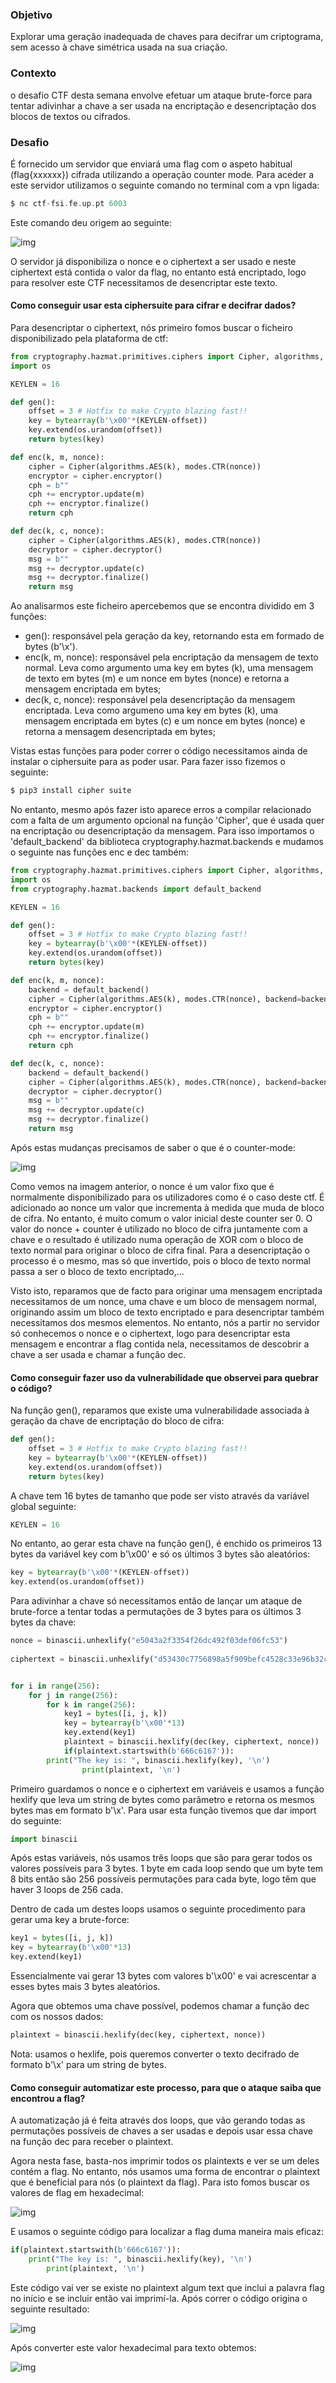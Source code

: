 ### Objetivo

Explorar uma geração inadequada de chaves para decifrar um criptograma, sem acesso à chave simétrica usada na sua criação.

### Contexto

o desafio CTF desta semana envolve efetuar um ataque brute-force para tentar adivinhar a chave a ser usada na encriptação e desencriptação dos blocos de textos ou cifrados. 

### Desafio

É fornecido um servidor que enviará uma flag com o aspeto habitual (flag{xxxxxx}) cifrada utilizando a operação counter mode. Para aceder a este servidor utilizamos o seguinte comando no terminal com a vpn ligada:

```c
$ nc ctf-fsi.fe.up.pt 6003
```

Este comando deu origem ao seguinte:

![img](https://cdn.discordapp.com/attachments/972271313802637392/1181037773524828230/image.png?ex=657f9a23&is=656d2523&hm=dd90c1bfa9fd0b1d9932246acbc711e70960bb059dac86f5fe6d773269819dd0&)

O servidor já disponibiliza o nonce e o ciphertext a ser usado e neste ciphertext está contida o valor da flag, no entanto está encriptado, logo para resolver este CTF necessitamos de desencriptar este texto.

#### Como conseguir usar esta ciphersuite para cifrar e decifrar dados?

Para desencriptar o ciphertext, nós primeiro fomos buscar o ficheiro disponibilizado pela plataforma de ctf:

```python
from cryptography.hazmat.primitives.ciphers import Cipher, algorithms, modes
import os

KEYLEN = 16

def gen(): 
	offset = 3 # Hotfix to make Crypto blazing fast!!
	key = bytearray(b'\x00'*(KEYLEN-offset)) 
	key.extend(os.urandom(offset))
	return bytes(key)

def enc(k, m, nonce):
	cipher = Cipher(algorithms.AES(k), modes.CTR(nonce))
	encryptor = cipher.encryptor()
	cph = b""
	cph += encryptor.update(m)
	cph += encryptor.finalize()
	return cph

def dec(k, c, nonce):
	cipher = Cipher(algorithms.AES(k), modes.CTR(nonce))
	decryptor = cipher.decryptor()
	msg = b""
	msg += decryptor.update(c)
	msg += decryptor.finalize()
	return msg
```

Ao analisarmos este ficheiro apercebemos que se encontra dividido em 3 funções:

- gen(): responsável pela geração da key, retornando esta em formado de bytes (b'\x').
- enc(k, m, nonce): responsável pela encriptação da mensagem de texto normal. Leva como argumento uma key em bytes (k), uma mensagem de texto em bytes (m) e um nonce em bytes (nonce) e retorna a mensagem encriptada em bytes;
- dec(k, c, nonce): responsável pela desencriptação da mensagem encriptada. Leva como argumeno uma key em bytes (k), uma mensagem encriptada em bytes (c) e um nonce em bytes (nonce) e retorna a mensagem desencriptada em bytes;

Vistas estas funções para poder correr o código necessitamos ainda de instalar o ciphersuite para as poder usar. Para fazer isso fizemos o seguinte:

```c
$ pip3 install cipher suite
```

No entanto, mesmo após fazer isto aparece erros a compilar relacionado com a falta de um argumento opcional na função 'Cipher', que é usada quer na encriptação ou desencriptação da mensagem. Para isso importamos o 'default_backend' da biblioteca cryptography.hazmat.backends e mudamos o seguinte nas funções enc e dec também:

```python
from cryptography.hazmat.primitives.ciphers import Cipher, algorithms, modes
import os
from cryptography.hazmat.backends import default_backend

KEYLEN = 16

def gen(): 
	offset = 3 # Hotfix to make Crypto blazing fast!!
	key = bytearray(b'\x00'*(KEYLEN-offset)) 
	key.extend(os.urandom(offset))
	return bytes(key)

def enc(k, m, nonce):
	backend = default_backend()
	cipher = Cipher(algorithms.AES(k), modes.CTR(nonce), backend=backend)
	encryptor = cipher.encryptor()
	cph = b""
	cph += encryptor.update(m)
	cph += encryptor.finalize()
	return cph

def dec(k, c, nonce):
	backend = default_backend()
	cipher = Cipher(algorithms.AES(k), modes.CTR(nonce), backend=backend)
	decryptor = cipher.decryptor()
	msg = b""
	msg += decryptor.update(c)
	msg += decryptor.finalize()
	return msg
```

Após estas mudanças precisamos de saber o que é o counter-mode:

![img](https://cdn.discordapp.com/attachments/1153998326274994216/1181170845402533928/image.png?ex=65801612&is=656da112&hm=03d9968c6d53bb7847a2b49e1fe0dfecc1e64551ae3deb895fb5fe4be0dc45ee&)

Como vemos na imagem anterior, o nonce é um valor fixo que é normalmente disponibilizado para os utilizadores como é o caso deste ctf. É adicionado ao nonce um valor que incrementa à medida que muda de bloco de cifra. No entanto, é muito comum o valor inicial deste counter ser 0. O valor do nonce + counter é utilizado no bloco de cifra juntamente com a chave e o resultado é utilizado numa operação de XOR com o bloco de texto normal para originar o bloco de cifra final. Para a desencriptação o processo é o mesmo, mas só que invertido, pois o bloco de texto normal passa a ser o bloco de texto encriptado,...

Visto isto, reparamos que de facto para originar uma mensagem encriptada necessitamos de um nonce, uma chave e um bloco de mensagem normal, originando assim um bloco de texto encriptado e para desencriptar também necessitamos dos mesmos elementos. No entanto, nós a partir no servidor só conhecemos o nonce e o ciphertext, logo para desencriptar esta mensagem e encontrar a flag contida nela, necessitamos de descobrir a chave a ser usada e chamar a função dec.


#### Como conseguir fazer uso da vulnerabilidade que observei para quebrar o código?

Na função gen(), reparamos que existe uma vulnerabilidade associada à geração da chave de encriptação do bloco de cifra:

```python
def gen(): 
	offset = 3 # Hotfix to make Crypto blazing fast!!
	key = bytearray(b'\x00'*(KEYLEN-offset)) 
	key.extend(os.urandom(offset))
	return bytes(key)
```

A chave tem 16 bytes de tamanho que pode ser visto através da variável global seguinte:

```python
KEYLEN = 16
```

No entanto, ao gerar esta chave na função gen(), é enchido os primeiros 13 bytes da variável key com b'\x00' e só os últimos 3 bytes são aleatórios:

```python
key = bytearray(b'\x00'*(KEYLEN-offset)) 
key.extend(os.urandom(offset))
```

Para adivinhar a chave só necessitamos então de lançar um ataque de brute-force a tentar todas a permutações de 3 bytes para os últimos 3 bytes da chave:

```python
nonce = binascii.unhexlify("e5043a2f3354f26dc492f03def06fc53")    
    
ciphertext = binascii.unhexlify("d53430c7756898a5f909befc4528c33e96b32cd78d4d877f93f2d410ee4a017048f79c341630fd")


for i in range(256):
    for j in range(256):
        for k in range(256):
            key1 = bytes([i, j, k])
            key = bytearray(b'\x00'*13)
            key.extend(key1)
            plaintext = binascii.hexlify(dec(key, ciphertext, nonce))
            if(plaintext.startswith(b'666c6167')):
		print("The key is: ", binascii.hexlify(key), '\n')
                print(plaintext, '\n')
```

Primeiro guardamos o nonce e o ciphertext em variáveis e usamos a função hexlify que leva um string de bytes como parâmetro e retorna os mesmos bytes mas em formato b'\x'. Para usar esta função tivemos que dar import do seguinte:

```python
import binascii
```
Após estas variáveis, nós usamos três loops que são para gerar todos os valores possíveis para 3 bytes. 1 byte em cada loop sendo que um byte tem 8 bits então são 256 possíveis permutações para cada byte, logo têm que haver 3 loops de 256 cada.

Dentro de cada um destes loops usamos o seguinte procedimento para gerar uma key a brute-force:

```python
key1 = bytes([i, j, k])
key = bytearray(b'\x00'*13)
key.extend(key1)
```

Essencialmente vai gerar 13 bytes com valores b'\x00' e vai acrescentar a esses bytes mais 3 bytes aleatórios.

Agora que obtemos uma chave possível, podemos chamar a função dec com os nossos dados:

```python
plaintext = binascii.hexlify(dec(key, ciphertext, nonce))
```

Nota: usamos o hexlife, pois queremos converter o texto decifrado de formato b'\x' para um string de bytes.

#### Como conseguir automatizar este processo, para que o ataque saiba que encontrou a flag?

A automatização já é feita através dos loops, que vão gerando todas as permutações possíveis de chaves a ser usadas e depois usar essa chave na função dec para receber o plaintext.

Agora nesta fase, basta-nos imprimir todos os plaintexts e ver se um deles contém a flag. No entanto, nós usamos uma forma de encontrar o plaintext que é beneficial para nós (o plaintext da flag). Para isto fomos buscar os valores de flag em hexadecimal:

![img](https://cdn.discordapp.com/attachments/1153998326274994216/1181042293659152424/image.png?ex=657f9e59&is=656d2959&hm=475dd634c7260a50f88f0af3830e553d259046f236fef2b061a98307ea077643&)

E usamos o seguinte código para localizar a flag duma maneira mais eficaz:

```python
if(plaintext.startswith(b'666c6167')):
	print("The key is: ", binascii.hexlify(key), '\n')
        print(plaintext, '\n')
```

Este código vai ver se existe no plaintext algum text que inclui a palavra flag no início e se incluir então vai imprimí-la. Após correr o código origina o seguinte resultado:

![img](https://cdn.discordapp.com/attachments/1153998326274994216/1181928554338975824/image.png?ex=6582d7be&is=657062be&hm=983cfaae79a931f68823944a65f68d0562e5478b7d4131aa16dcbd7d9ae9b578&)

Após converter este valor hexadecimal para texto obtemos:

![img](https://cdn.discordapp.com/attachments/1153998326274994216/1181042133151531038/image.png?ex=657f9e33&is=656d2933&hm=43c8ece3d2fd06803273c58e4829bde14b5768d9da15d10e8dd722a93e8a0621&)











